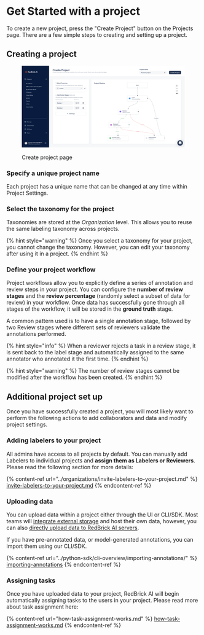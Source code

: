 # Get Started with a project

To create a new project, press the "Create Project" button on the Projects page. There are a few simple steps to creating and setting up a project.&#x20;

## Creating a project

<figure><img src="../.gitbook/assets/app.redbrickai.com_a717f7d8-8a19-4346-b9b4-a90c8d6875ba_team (4).png" alt=""><figcaption><p>Create project page</p></figcaption></figure>

### Specify a unique project name

Each project has a unique name that can be changed at any time within Project Settings. &#x20;

### Select the taxonomy for the project&#x20;

Taxonomies are stored at the _Organization_ level. This allows you to reuse the same labeling taxonomy across projects.

{% hint style="warning" %}
Once you select a taxonomy for your project, you cannot change the taxonomy. However, you can edit your taxonomy after using it in a project.
{% endhint %}

### Define your project workflow

Project workflows allow you to explicitly define a series of annotation and review steps in your project. You can configure the **number of review stages** and the **review percentage** (randomly select a subset of data for review) in your workflow. Once data has successfully gone through all stages of the workflow, it will be stored in the **ground truth** stage.&#x20;

A common pattern used is to have a single annotation stage, followed by two Review stages where different sets of reviewers validate the annotations performed.&#x20;

{% hint style="info" %}
When a reviewer rejects a task in a review stage, it is sent back to the label stage and automatically assigned to the same annotator who annotated it the first time.
{% endhint %}

{% hint style="warning" %}
The number of review stages cannot be modified after the workflow has been created.&#x20;
{% endhint %}

## Additional project set up

Once you have successfully created a project, you will most likely want to perform the following actions to add collaborators and data and modify project settings.

### Adding labelers to your project

All admins have access to all projects by default. You can manually add Labelers to individual projects and **assign them as Labelers or Reviewers**. Please read the following section for more details:

{% content-ref url="../organizations/invite-labelers-to-your-project.md" %}
[invite-labelers-to-your-project.md](../organizations/invite-labelers-to-your-project.md)
{% endcontent-ref %}

### Uploading data

You can upload data within a project either through the UI or CLI/SDK. Most teams will [integrate external storage](../importing-data/configuring-external-storage/) and host their own data, however, you can also [directly upload data to RedBrick AI servers](../importing-data/direct-data-upload.md).

If you have pre-annotated data, or model-generated annotations, you can import them using our CLI/SDK.

{% content-ref url="../python-sdk/cli-overview/importing-annotations/" %}
[importing-annotations](../python-sdk/cli-overview/importing-annotations/)
{% endcontent-ref %}

### Assigning tasks

Once you have uploaded data to your project, RedBrick AI will begin automatically assigning tasks to the users in your project. Please read more about task assignment here:&#x20;

{% content-ref url="how-task-assignment-works.md" %}
[how-task-assignment-works.md](how-task-assignment-works.md)
{% endcontent-ref %}
